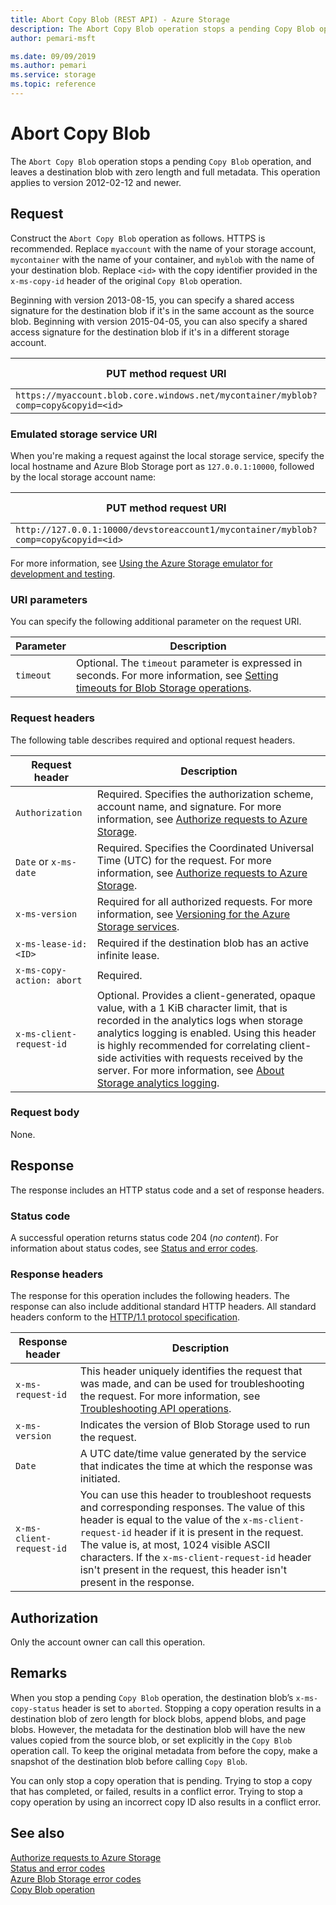 ```yaml
---
title: Abort Copy Blob (REST API) - Azure Storage
description: The Abort Copy Blob operation stops a pending Copy Blob operation, and leaves a destination blob with zero length and full metadata.
author: pemari-msft

ms.date: 09/09/2019
ms.author: pemari
ms.service: storage
ms.topic: reference
---
```


# Abort Copy Blob

The `Abort Copy Blob` operation stops a pending `Copy Blob` operation, and leaves a destination blob with zero length and full metadata. This operation applies to version 2012-02-12 and newer.  
  
## Request  

Construct the `Abort Copy Blob` operation as follows. HTTPS is recommended. Replace `myaccount` with the name of your storage account, `mycontainer` with the name of your container, and `myblob` with the name of your destination blob. Replace `<id>` with the copy identifier provided in the `x-ms-copy-id` header of the original `Copy Blob` operation.  
  
Beginning with version 2013-08-15, you can specify a shared access signature for the destination blob if it's in the same account as the source blob. Beginning with version 2015-04-05, you can also specify a shared access signature for the destination blob if it's in a different storage account.  
  
|PUT method request URI|HTTP version|  
|----------------------------|------------------|  
|`https://myaccount.blob.core.windows.net/mycontainer/myblob?comp=copy&copyid=<id>`|HTTP/1.1|  
  
### Emulated storage service URI  

When you're making a request against the local storage service, specify the local hostname and Azure Blob Storage port as `127.0.0.1:10000`, followed by the local storage account name:  
  
|PUT method request URI|HTTP version|  
|----------------------------|------------------|  
|`http://127.0.0.1:10000/devstoreaccount1/mycontainer/myblob?comp=copy&copyid=<id>`|HTTP/1.1|  
  
 For more information, see [Using the Azure Storage emulator for development and testing](/azure/storage/storage-use-emulator).  
  
### URI parameters  

You can specify the following additional parameter on the request URI.  
  
|Parameter|Description|  
|---------------|-----------------|  
|`timeout`|Optional. The `timeout` parameter is expressed in seconds. For more information, see [Setting timeouts for Blob Storage operations](Setting-Timeouts-for-Blob-Service-Operations.md).|  
  
### Request headers  

The following table describes required and optional request headers.  
  
|Request header|Description|  
|--------------------|-----------------|  
|`Authorization`|Required. Specifies the authorization scheme, account name, and signature. For more information, see [Authorize requests to Azure Storage](authorize-requests-to-azure-storage.md).|  
|`Date` or `x-ms-date`|Required. Specifies the Coordinated Universal Time (UTC) for the request. For more information, see [Authorize requests to Azure Storage](authorize-requests-to-azure-storage.md).|  
|`x-ms-version`|Required for all authorized requests. For more information, see [Versioning for the Azure Storage services](Versioning-for-the-Azure-Storage-Services.md).|  
|`x-ms-lease-id:<ID>`|Required if the destination blob has an active infinite lease.|  
|`x-ms-copy-action: abort`|Required.|  
|`x-ms-client-request-id`|Optional. Provides a client-generated, opaque value, with a 1 KiB character limit, that is recorded in the analytics logs when storage analytics logging is enabled. Using this header is highly recommended for correlating client-side activities with requests received by the server. For more information, see [About Storage analytics logging](About-Storage-Analytics-Logging.md).|  
  
### Request body  

None.  
  
## Response  

The response includes an HTTP status code and a set of response headers.  
  
### Status code  

A successful operation returns status code 204 (*no content*). For information about status codes, see [Status and error codes](Status-and-Error-Codes2.md).  
  
### Response headers  

The response for this operation includes the following headers. The response can also include additional standard HTTP headers. All standard headers conform to the [HTTP/1.1 protocol specification](https://go.microsoft.com/fwlink/?linkid=150478).  
  
|Response header|Description|
|--------------------|-----------------|  
|`x-ms-request-id`|This header uniquely identifies the request that was made, and can be used for troubleshooting the request. For more information, see [Troubleshooting API operations](Troubleshooting-API-Operations.md).|  
|`x-ms-version`|Indicates the version of Blob Storage used to run the request.|  
|`Date`|A UTC date/time value generated by the service that indicates the time at which the response was initiated.|  
|`x-ms-client-request-id`|You can use this header to troubleshoot requests and corresponding responses. The value of this header is equal to the value of the `x-ms-client-request-id` header if it is present in the request. The value is, at most, 1024 visible ASCII characters. If the `x-ms-client-request-id` header isn't present in the request, this header isn't present in the response.|  
  
## Authorization  

Only the account owner can call this operation.  
  
## Remarks  

When you stop a pending `Copy Blob` operation, the destination blob’s `x-ms-copy-status` header is set to `aborted`. Stopping a copy operation results in a destination blob of zero length for block blobs, append blobs, and page blobs. However, the metadata for the destination blob will have the new values copied from the source blob, or set explicitly in the `Copy Blob` operation call. To keep the original metadata from before the copy, make a snapshot of the destination blob before calling `Copy Blob`.  
  
 You can only stop a copy operation that is pending. Trying to stop a copy that has completed, or failed, results in a conflict error. Trying to stop a copy operation by using an incorrect copy ID also results in a conflict error.  
  
## See also  

[Authorize requests to Azure Storage](authorize-requests-to-azure-storage.md)   
[Status and error codes](Status-and-Error-Codes2.md)   
[Azure Blob Storage error codes](Blob-Service-Error-Codes.md)   
[Copy Blob operation](Copy-Blob.md)
